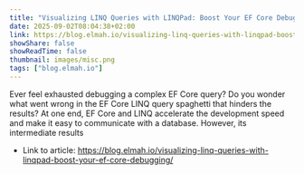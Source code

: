 ```yaml
---
title: "Visualizing LINQ Queries with LINQPad: Boost Your EF Core Debugging"
date: 2025-09-02T08:04:38+02:00
link: https://blog.elmah.io/visualizing-linq-queries-with-linqpad-boost-your-ef-core-debugging/
showShare: false
showReadTime: false
thumbnail: images/misc.png
tags: ["blog.elmah.io"]
---
```

Ever feel exhausted debugging a complex EF Core query? Do you wonder what went wrong in the EF Core LINQ query spaghetti that hinders the results? At one end, EF Core and LINQ accelerate the development speed and make it easy to communicate with a database. However, its intermediate results

- Link to article: https://blog.elmah.io/visualizing-linq-queries-with-linqpad-boost-your-ef-core-debugging/